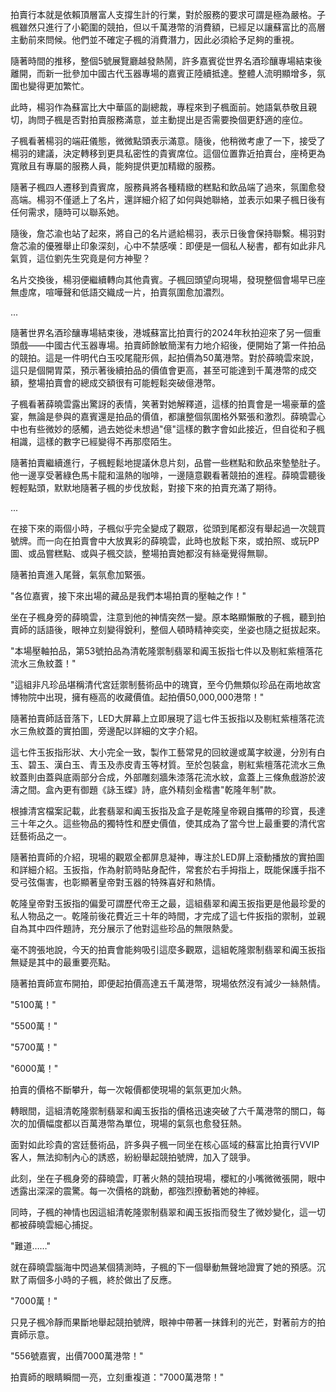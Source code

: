 拍賣行本就是依賴頂層富人支撐生計的行業，對於服務的要求可謂是極為嚴格。子楓雖然只進行了小範圍的競拍，但以千萬港幣的消費額，已經足以讓蘇富比的高層主動前來問候。他們並不確定子楓的消費潛力，因此必須給予足夠的重視。

隨著時間的推移，整個5號展覽廳越發熱鬧，許多嘉賓從世界名酒珍釀專場結束後離開，而新一批參加中國古代玉器專場的嘉賓正陸續抵達。整體人流明顯增多，氛圍也變得更加繁忙。

此時，楊羽作為蘇富比大中華區的副總裁，專程來到子楓面前。她語氣恭敬且親切，詢問子楓是否對拍賣服務滿意，並主動提出是否需要換個更舒適的座位。

子楓看著楊羽的端莊儀態，微微點頭表示滿意。隨後，他稍微考慮了一下，接受了楊羽的建議，決定轉移到更具私密性的貴賓席位。這個位置靠近拍賣台，座椅更為寬敞且有專屬的服務人員，能夠提供更加精緻的服務。

隨著子楓四人遷移到貴賓席，服務員將各種精緻的糕點和飲品端了過來，氛圍愈發高端。楊羽不僅遞上了名片，還詳細介紹了如何與她聯絡，並表示如果子楓日後有任何需求，隨時可以聯系她。

隨後，詹芯渝也站了起來，將自己的名片遞給楊羽，表示日後會保持聯繫。楊羽對詹芯渝的優雅舉止印象深刻，心中不禁感嘆：即便是一個私人秘書，都有如此非凡氣質，這位劉先生究竟是何方神聖？

名片交換後，楊羽便繼續轉向其他貴賓。子楓回頭望向現場，發現整個會場早已座無虛席，喧嘩聲和低語交織成一片，拍賣氛圍愈加濃烈。

...

隨著世界名酒珍釀專場結束後，港城蘇富比拍賣行的2024年秋拍迎來了另一個重頭戲——中國古代玉器專場。拍賣師餘敏簡潔有力地介紹後，便開始了第一件拍品的競拍。這是一件明代白玉咬尾龍形佩，起拍價為50萬港幣。對於薛曉雲來說，這只是個開胃菜，預示著後續拍品的價值會更高，甚至可能達到千萬港幣的成交額，整場拍賣會的總成交額很有可能輕鬆突破億港幣。

子楓看著薛曉雲露出驚訝的表情，笑著對她解釋道，這樣的拍賣會是一場豪華的盛宴，無論是參與的嘉賓還是拍品的價值，都讓整個氛圍格外緊張和激烈。薛曉雲心中也有些微妙的感觸，過去她從未想過"億"這樣的數字會如此接近，但自從和子楓相識，這樣的數字已經變得不再那麼陌生。

隨著拍賣繼續進行，子楓輕鬆地提議休息片刻，品嘗一些糕點和飲品來墊墊肚子。他一邊享受著綠色馬卡龍和溫熱的咖啡，一邊隨意觀看著競拍的進程。薛曉雲聽後輕輕點頭，默默地隨著子楓的步伐放鬆，對接下來的拍賣充滿了期待。

...

在接下來的兩個小時，子楓似乎完全變成了觀眾，從頭到尾都沒有舉起過一次競買號牌。而一向在拍賣會中大放異彩的薛曉雲，此時也放鬆下來，或拍照、或玩PP圖、或品嘗糕點、或與子楓交談，整場拍賣她都沒有絲毫覺得無聊。

隨著拍賣進入尾聲，氣氛愈加緊張。

"各位嘉賓，接下來出場的藏品是我們本場拍賣的壓軸之作！"

坐在子楓身旁的薛曉雲，注意到他的神情突然一變。原本略顯懶散的子楓，聽到拍賣師的話語後，眼神立刻變得銳利，整個人頓時精神奕奕，坐姿也隨之挺拔起來。

"本場壓軸拍品，第53號拍品為清乾隆禦制翡翠和阗玉扳指七件以及剔紅紫檀落花流水三魚紋蓋！"

"這組非凡珍品堪稱清代宮廷禦制藝術品中的瑰寶，至今仍無類似珍品在兩地故宮博物院中出現，擁有極高的收藏價值。起拍價50,000,000港幣！"

隨著拍賣師話音落下，LED大屏幕上立即展現了這七件玉扳指以及剔紅紫檀落花流水三魚紋蓋的實拍圖，旁邊配以詳細的文字介紹。

這七件玉扳指形狀、大小完全一致，製作工藝常見的回紋邊或萬字紋邊，分別有白玉、碧玉、漢白玉、青玉及赤皮青玉等材質。至於包裝盒，剔紅紫檀落花流水三魚紋蓋則由蓋與底兩部分合成，外部雕刻牆朱漆落花流水紋，盒蓋上三條魚戲游於波濤之間。盒內更有御題《詠玉蝶》詩，底外精刻金楷書"乾隆年制"款。

根據清宮檔案記載，此套翡翠和阗玉扳指及盒子是乾隆皇帝親自攜帶的珍寶，長達三十年之久。這些物品的獨特性和歷史價值，使其成為了當今世上最重要的清代宮廷藝術品之一。

隨著拍賣師的介紹，現場的觀眾全都屏息凝神，專注於LED屏上滾動播放的實拍圖和詳細介紹。玉扳指，作為射箭時貼身配件，常套於右手拇指上，既能保護手指不受弓弦傷害，也彰顯著皇帝對玉器的特殊喜好和熱情。

乾隆皇帝對玉扳指的偏愛可謂歷代帝王之最，這組翡翠和阗玉扳指更是他最珍愛的私人物品之一。乾隆前後花費近三十年的時間，才完成了這七件扳指的禦制，並親自為其中四件題詩，充分展示了他對這些珍品的無限熱愛。

毫不誇張地說，今天的拍賣會能夠吸引這麼多觀眾，這組乾隆禦制翡翠和阗玉扳指無疑是其中的最重要亮點。

隨著拍賣師宣布開拍，即便起拍價高達五千萬港幣，現場依然沒有減少一絲熱情。

"5100萬！"

"5500萬！"

"5700萬！"

"6000萬！"

拍賣的價格不斷攀升，每一次報價都使現場的氣氛更加火熱。

轉眼間，這組清乾隆禦制翡翠和阗玉扳指的價格迅速突破了六千萬港幣的關口，每次的加價幅度都以百萬港幣為單位，現場的氣氛也愈發狂熱。

面對如此珍貴的宮廷藝術品，許多與子楓一同坐在核心區域的蘇富比拍賣行VVIP客人，無法抑制內心的誘惑，紛紛舉起競拍號牌，加入了競爭。

此刻，坐在子楓身旁的薛曉雲，盯著火熱的競拍現場，櫻紅的小嘴微微張開，眼中透露出深深的震驚。每一次價格的跳動，都強烈撩動著她的神經。

同時，子楓的神情也因這組清乾隆禦制翡翠和阗玉扳指而發生了微妙變化，這一切都被薛曉雲細心捕捉。

"難道……"

就在薛曉雲腦海中閃過某個猜測時，子楓的下一個舉動無聲地證實了她的預感。沉默了兩個多小時的子楓，終於做出了反應。

"7000萬！"

只見子楓冷靜而果斷地舉起競拍號牌，眼神中帶著一抹鋒利的光芒，對著前方的拍賣師示意。

"556號嘉賓，出價7000萬港幣！"

拍賣師的眼睛瞬間一亮，立刻重複道："7000萬港幣！"

